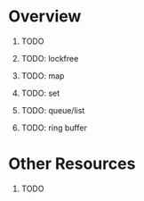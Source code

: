 # Overview
1. TODO


1. TODO: lockfree
1. TODO: map
1. TODO: set
1. TODO: queue/list
1. TODO: ring buffer


# Other Resources
1. TODO
